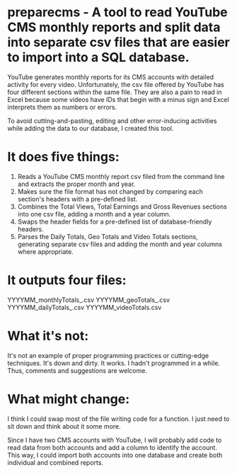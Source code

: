 preparecms - A tool to read YouTube CMS monthly reports and split data into separate csv files that are easier to import into a SQL database.
============================

YouTube generates monthly reports for its CMS accounts with detailed activity for every video. Unfortunately, the csv file offered by YouTube has four different sections within the same file. They are also a pain to read in Excel because some videos have IDs that begin with a minus sign and Excel interprets them as numbers or errors.

To avoid cutting-and-pasting, editing and other error-inducing activities while adding the data to our database, I created this tool.

It does five things:
============================

1. Reads a YouTube CMS monthly report csv filed from the command line and extracts the proper month and year.
2. Makes sure the file format has not changed by comparing each section's headers with a pre-defined list.
3. Combines the Total Views, Total Earnings and Gross Revenues sections into one csv file, adding a month and a year column.
4. Swaps the header fields for a pre-defined list of database-friendly headers.
5. Parses the Daily Totals, Geo Totals and Video Totals sections, generating separate csv files and adding the month and year columns where appropriate.

It outputs four files:
============================

YYYYMM_monthlyTotals_.csv
YYYYMM_geoTotals_.csv
YYYYMM_dailyTotals_.csv
YYYYMM_videoTotals.csv

What it's not:
============================

It's not an example of proper programming practices or cutting-edge techniques. It's down and dirty. It works. I hadn't programmed in a while. Thus, comments and suggestions are welcome.

What might change:
============================

I think I could swap most of the file writing code for a function. I just need to sit down and think about it some more.

Since I have two CMS accounts with YouTube, I will probably add code to read data from both accounts and add a column to identify the account. This way, I could import both accounts into one database and create both individual and combined reports.